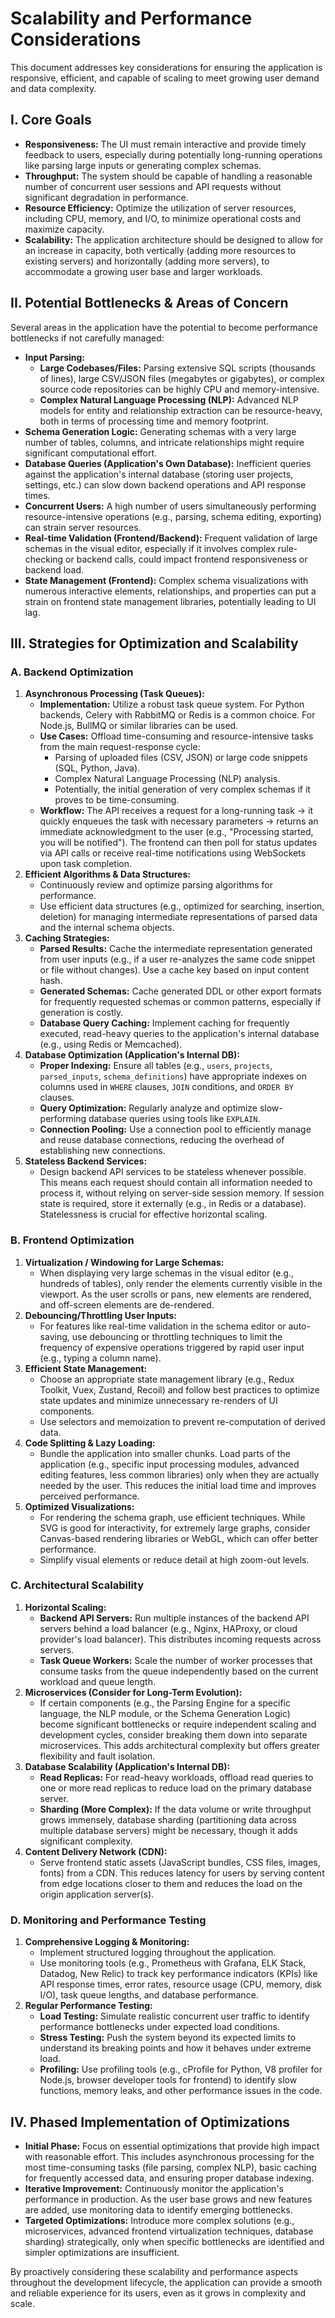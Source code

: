 # Scalability and Performance Considerations

This document addresses key considerations for ensuring the application is responsive, efficient, and capable of scaling to meet growing user demand and data complexity.

## I. Core Goals

*   **Responsiveness:** The UI must remain interactive and provide timely feedback to users, especially during potentially long-running operations like parsing large inputs or generating complex schemas.
*   **Throughput:** The system should be capable of handling a reasonable number of concurrent user sessions and API requests without significant degradation in performance.
*   **Resource Efficiency:** Optimize the utilization of server resources, including CPU, memory, and I/O, to minimize operational costs and maximize capacity.
*   **Scalability:** The application architecture should be designed to allow for an increase in capacity, both vertically (adding more resources to existing servers) and horizontally (adding more servers), to accommodate a growing user base and larger workloads.

## II. Potential Bottlenecks & Areas of Concern

Several areas in the application have the potential to become performance bottlenecks if not carefully managed:

*   **Input Parsing:**
    *   **Large Codebases/Files:** Parsing extensive SQL scripts (thousands of lines), large CSV/JSON files (megabytes or gigabytes), or complex source code repositories can be highly CPU and memory-intensive.
    *   **Complex Natural Language Processing (NLP):** Advanced NLP models for entity and relationship extraction can be resource-heavy, both in terms of processing time and memory footprint.
*   **Schema Generation Logic:** Generating schemas with a very large number of tables, columns, and intricate relationships might require significant computational effort.
*   **Database Queries (Application's Own Database):** Inefficient queries against the application's internal database (storing user projects, settings, etc.) can slow down backend operations and API response times.
*   **Concurrent Users:** A high number of users simultaneously performing resource-intensive operations (e.g., parsing, schema editing, exporting) can strain server resources.
*   **Real-time Validation (Frontend/Backend):** Frequent validation of large schemas in the visual editor, especially if it involves complex rule-checking or backend calls, could impact frontend responsiveness or backend load.
*   **State Management (Frontend):** Complex schema visualizations with numerous interactive elements, relationships, and properties can put a strain on frontend state management libraries, potentially leading to UI lag.

## III. Strategies for Optimization and Scalability

### A. Backend Optimization

1.  **Asynchronous Processing (Task Queues):**
    *   **Implementation:** Utilize a robust task queue system. For Python backends, Celery with RabbitMQ or Redis is a common choice. For Node.js, BullMQ or similar libraries can be used.
    *   **Use Cases:** Offload time-consuming and resource-intensive tasks from the main request-response cycle:
        *   Parsing of uploaded files (CSV, JSON) or large code snippets (SQL, Python, Java).
        *   Complex Natural Language Processing (NLP) analysis.
        *   Potentially, the initial generation of very complex schemas if it proves to be time-consuming.
    *   **Workflow:** The API receives a request for a long-running task -> it quickly enqueues the task with necessary parameters -> returns an immediate acknowledgment to the user (e.g., "Processing started, you will be notified"). The frontend can then poll for status updates via API calls or receive real-time notifications using WebSockets upon task completion.
2.  **Efficient Algorithms & Data Structures:**
    *   Continuously review and optimize parsing algorithms for performance.
    *   Use efficient data structures (e.g., optimized for searching, insertion, deletion) for managing intermediate representations of parsed data and the internal schema objects.
3.  **Caching Strategies:**
    *   **Parsed Results:** Cache the intermediate representation generated from user inputs (e.g., if a user re-analyzes the same code snippet or file without changes). Use a cache key based on input content hash.
    *   **Generated Schemas:** Cache generated DDL or other export formats for frequently requested schemas or common patterns, especially if generation is costly.
    *   **Database Query Caching:** Implement caching for frequently executed, read-heavy queries to the application's internal database (e.g., using Redis or Memcached).
4.  **Database Optimization (Application's Internal DB):**
    *   **Proper Indexing:** Ensure all tables (e.g., `users`, `projects`, `parsed_inputs`, `schema_definitions`) have appropriate indexes on columns used in `WHERE` clauses, `JOIN` conditions, and `ORDER BY` clauses.
    *   **Query Optimization:** Regularly analyze and optimize slow-performing database queries using tools like `EXPLAIN`.
    *   **Connection Pooling:** Use a connection pool to efficiently manage and reuse database connections, reducing the overhead of establishing new connections.
5.  **Stateless Backend Services:**
    *   Design backend API services to be stateless whenever possible. This means each request should contain all information needed to process it, without relying on server-side session memory. If session state is required, store it externally (e.g., in Redis or a database). Statelessness is crucial for effective horizontal scaling.

### B. Frontend Optimization

1.  **Virtualization / Windowing for Large Schemas:**
    *   When displaying very large schemas in the visual editor (e.g., hundreds of tables), only render the elements currently visible in the viewport. As the user scrolls or pans, new elements are rendered, and off-screen elements are de-rendered.
2.  **Debouncing/Throttling User Inputs:**
    *   For features like real-time validation in the schema editor or auto-saving, use debouncing or throttling techniques to limit the frequency of expensive operations triggered by rapid user input (e.g., typing a column name).
3.  **Efficient State Management:**
    *   Choose an appropriate state management library (e.g., Redux Toolkit, Vuex, Zustand, Recoil) and follow best practices to optimize state updates and minimize unnecessary re-renders of UI components.
    *   Use selectors and memoization to prevent re-computation of derived data.
4.  **Code Splitting & Lazy Loading:**
    *   Bundle the application into smaller chunks. Load parts of the application (e.g., specific input processing modules, advanced editing features, less common libraries) only when they are actually needed by the user. This reduces the initial load time and improves perceived performance.
5.  **Optimized Visualizations:**
    *   For rendering the schema graph, use efficient techniques. While SVG is good for interactivity, for extremely large graphs, consider Canvas-based rendering libraries or WebGL, which can offer better performance.
    *   Simplify visual elements or reduce detail at high zoom-out levels.

### C. Architectural Scalability

1.  **Horizontal Scaling:**
    *   **Backend API Servers:** Run multiple instances of the backend API servers behind a load balancer (e.g., Nginx, HAProxy, or cloud provider's load balancer). This distributes incoming requests across servers.
    *   **Task Queue Workers:** Scale the number of worker processes that consume tasks from the queue independently based on the current workload and queue length.
2.  **Microservices (Consider for Long-Term Evolution):**
    *   If certain components (e.g., the Parsing Engine for a specific language, the NLP module, or the Schema Generation Logic) become significant bottlenecks or require independent scaling and development cycles, consider breaking them down into separate microservices. This adds architectural complexity but offers greater flexibility and fault isolation.
3.  **Database Scalability (Application's Internal DB):**
    *   **Read Replicas:** For read-heavy workloads, offload read queries to one or more read replicas to reduce load on the primary database server.
    *   **Sharding (More Complex):** If the data volume or write throughput grows immensely, database sharding (partitioning data across multiple database servers) might be necessary, though it adds significant complexity.
4.  **Content Delivery Network (CDN):**
    *   Serve frontend static assets (JavaScript bundles, CSS files, images, fonts) from a CDN. This reduces latency for users by serving content from edge locations closer to them and reduces the load on the origin application server(s).

### D. Monitoring and Performance Testing

1.  **Comprehensive Logging & Monitoring:**
    *   Implement structured logging throughout the application.
    *   Use monitoring tools (e.g., Prometheus with Grafana, ELK Stack, Datadog, New Relic) to track key performance indicators (KPIs) like API response times, error rates, resource usage (CPU, memory, disk I/O), task queue lengths, and database performance.
2.  **Regular Performance Testing:**
    *   **Load Testing:** Simulate realistic concurrent user traffic to identify performance bottlenecks under expected load conditions.
    *   **Stress Testing:** Push the system beyond its expected limits to understand its breaking points and how it behaves under extreme load.
    *   **Profiling:** Use profiling tools (e.g., cProfile for Python, V8 profiler for Node.js, browser developer tools for frontend) to identify slow functions, memory leaks, and other performance issues in the code.

## IV. Phased Implementation of Optimizations

*   **Initial Phase:** Focus on essential optimizations that provide high impact with reasonable effort. This includes asynchronous processing for the most time-consuming tasks (file parsing, complex NLP), basic caching for frequently accessed data, and ensuring proper database indexing.
*   **Iterative Improvement:** Continuously monitor the application's performance in production. As the user base grows and new features are added, use monitoring data to identify emerging bottlenecks.
*   **Targeted Optimizations:** Introduce more complex solutions (e.g., microservices, advanced frontend virtualization techniques, database sharding) strategically, only when specific bottlenecks are identified and simpler optimizations are insufficient.

By proactively considering these scalability and performance aspects throughout the development lifecycle, the application can provide a smooth and reliable experience for its users, even as it grows in complexity and scale.
